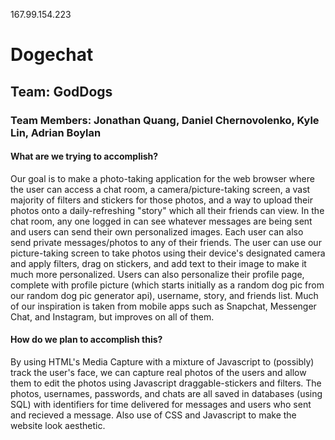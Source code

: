 167.99.154.223

# Dogechat
## Team: GodDogs
### Team Members: Jonathan Quang, Daniel Chernovolenko, Kyle Lin, Adrian Boylan
#### What are we trying to accomplish?
Our goal is to make a photo-taking application for the web browser where the user can access a chat room, a camera/picture-taking screen, a vast majority of filters and stickers for those photos, and a way to upload their photos onto a daily-refreshing "story" which all their friends can view. In the chat room, any one logged in can see whatever messages are being sent and users can send their own personalized images. Each user can also send private messages/photos to any of their friends. The user can use our picture-taking screen to take photos using their device's designated camera and apply filters, drag on stickers, and add text to their image to make it much more personalized. Users can also personalize their profile page, complete with profile picture (which starts initially as a random dog pic from our random dog pic generator api), username, story, and friends list. Much of our inspiration is taken from mobile apps such as Snapchat, Messenger Chat, and Instagram, but improves on all of them.
#### How do we plan to accomplish this?
By using HTML's Media Capture with a mixture of Javascript to (possibly) track the user's face, we can capture real photos of the users and allow them to edit the photos using Javascript draggable-stickers and filters. The photos, usernames, passwords, and chats are all saved in databases (using SQL) with identifiers for time delivered for messages and users who sent and recieved a message. Also use of CSS and Javascript to make the website look aesthetic.

